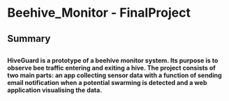 <h1>Beehive_Monitor - FinalProject</h1>

<h2>Summary<h2>
<p style="font-size: 14px">HiveGuard is a prototype of a beehive monitor system. Its purpose is to observe bee traffic entering and exiting a hive. The project consists of two main parts: an app collecting sensor data with a function of sending email notification when a potential swarming is detected and a web application visualising the data.</p>
